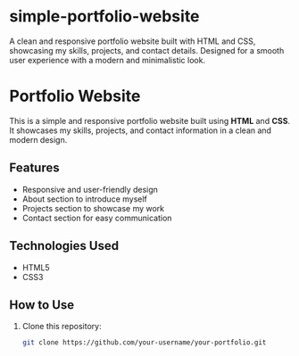 # simple-portfolio-website
A clean and responsive portfolio website built with HTML and CSS, showcasing my skills, projects, and contact details. Designed for a smooth user experience with a modern and minimalistic look.

# Portfolio Website  

This is a simple and responsive portfolio website built using **HTML** and **CSS**. It showcases my skills, projects, and contact information in a clean and modern design.  

## Features  
- Responsive and user-friendly design  
- About section to introduce myself  
- Projects section to showcase my work  
- Contact section for easy communication  

## Technologies Used  
- HTML5  
- CSS3  

## How to Use  
1. Clone this repository:  
   ```bash
   git clone https://github.com/your-username/your-portfolio.git
